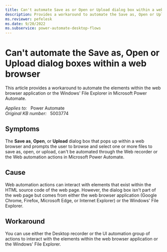 ```yaml
---
title: Can't automate Save as or Open or Upload dialog box within a web browser
description: Provides a workaround to automate the Save as, Open or Upload dialog boxes by using the Web recorder or the Web automation actions in Power Automate.
ms.reviewer: pefelesk
ms.date: 9/20/2022
ms.subservice: power-automate-desktop-flows
---
```

# Can't automate the Save as, Open or Upload dialog boxes within a web browser

This article provides a workaround to automate the elements within the web browser application or the Windows' File Explorer in Microsoft Power Automate.

_Applies to:_ &nbsp; Power Automate  
_Original KB number:_ &nbsp; 5003774

## Symptoms

The **Save as**, **Open**, or **Upload** dialog box that pops up within a web browser and prompts the user to browse and select one or more files to save as, open, or upload, can't be automated through the Web recorder or the Web automation actions in Microsoft Power Automate.

## Cause

Web automation actions can interact with elements that exist within the HTML source code of the web page. However, the dialog box isn't part of the web page but comes from either the web browser application (Google Chrome, Firefox, Microsoft Edge, or Internet Explorer) or the Windows' File Explorer.

## Workaround

You can use either the Desktop recorder or the UI automation group of actions to interact with the elements within the web browser application or the Windows' File Explorer.
